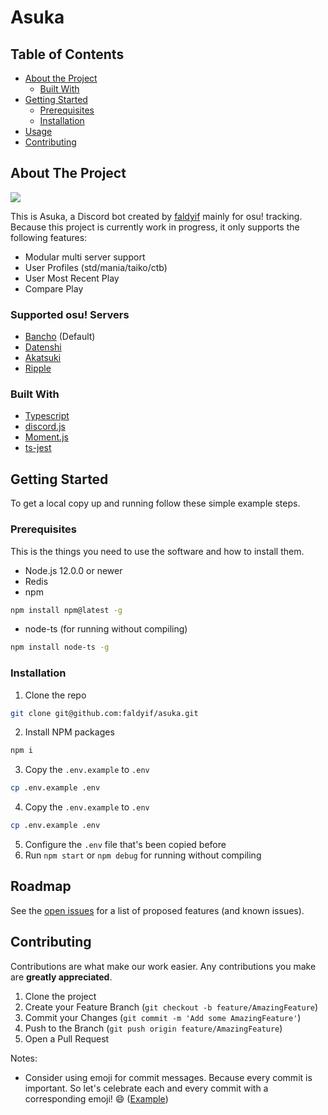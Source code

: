 # Asuka

## Table of Contents

* [About the Project](#about-the-project)
  * [Built With](#built-with)
* [Getting Started](#getting-started)
  * [Prerequisites](#prerequisites)
  * [Installation](#installation)
* [Usage](#usage)
* [Contributing](#contributing)

## About The Project

![](https://cdn.discordapp.com/attachments/428937438224842754/705724439161208833/1082.jpg)

This is Asuka, a Discord bot created by [faldyif](https://github.com/faldyif) mainly for osu! tracking. Because this project is currently work in progress, it only supports the following features:
* Modular multi server support
* User Profiles (std/mania/taiko/ctb)
* User Most Recent Play
* Compare Play

### Supported osu! Servers

* [Bancho](https://osu.ppy.sh) (Default)
* [Datenshi](https://datenshi.xyz)
* [Akatsuki](https://akatsuki.pw)
* [Ripple](https://ripple.moe)

### Built With

* [Typescript](https://www.typescriptlang.org)
* [discord.js](https://discord.js.org)
* [Moment.js](https://momentjs.com)
* [ts-jest](https://github.com/kulshekhar/ts-jest)

## Getting Started

To get a local copy up and running follow these simple example steps.

### Prerequisites

This is the things you need to use the software and how to install them.
* Node.js 12.0.0 or newer
* Redis
* npm
```sh
npm install npm@latest -g
```
* node-ts (for running without compiling)
```sh
npm install node-ts -g
```

### Installation

1. Clone the repo
```sh
git clone git@github.com:faldyif/asuka.git
```
2. Install NPM packages
```sh
npm i
```
3. Copy the `.env.example` to `.env`
```sh
cp .env.example .env
```
4. Copy the `.env.example` to `.env`
```sh
cp .env.example .env
```
5. Configure the `.env` file that's been copied before
6. Run `npm start` or `npm debug` for running without compiling

## Roadmap

See the [open issues](https://github.com/faldyif/asuka/issues) for a list of proposed features (and known issues).

## Contributing

Contributions are what make our work easier. Any contributions you make are **greatly appreciated**.
1. Clone the project
2. Create your Feature Branch (`git checkout -b feature/AmazingFeature`)
3. Commit your Changes (`git commit -m 'Add some AmazingFeature'`)
4. Push to the Branch (`git push origin feature/AmazingFeature`)
5. Open a Pull Request

Notes: 
* Consider using emoji for commit messages. Because every commit is important. So let's celebrate each and every commit with a corresponding emoji! 😄 ([Example](https://gist.github.com/parmentf/035de27d6ed1dce0b36a))
